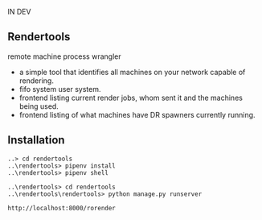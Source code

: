IN DEV

Rendertools
--

remote machine process wrangler

* a simple tool that identifies all machines on your network capable of rendering.
* fifo system user system.
* frontend listing current render jobs, whom sent it and the machines being used.
* frontend listing of what machines have DR spawners currently running.

Installation
--

```
..> cd rendertools
..\rendertools> pipenv install
..\rendertools> pipenv shell

..\rendertools> cd rendertools
..\rendertools\rendertools> python manage.py runserver
```

```
http://localhost:8000/rorender
```

